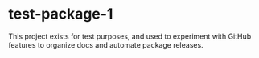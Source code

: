 # test-package-1
This project exists for test purposes, and used to experiment with GitHub features to organize docs and automate package releases.
